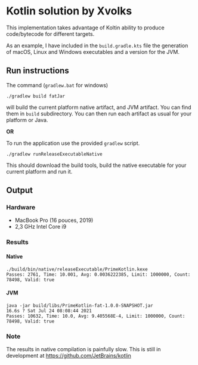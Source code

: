 # Kotlin solution by Xvolks

This implementation takes advantage of Koltin ability to produce
code/bytecode for different targets.

As an example, I have included in the `build.gradle.kts` file
the generation of macOS, Linux and Windows executables and 
a version for the JVM.

## Run instructions

The command (`gradlew.bat` for windows)

`./gradlew build fatJar`

will build the current platform native artifact, and JVM artifact.
You can find them in `build` subdirectory.
You can then run each artifact as usual for your platform or Java.

**OR**

To run the application use the provided `gradlew` script.

`./gradlew runReleaseExecutableNative`

This should download the build tools, build the native executable
for your current platform and run it.

## Output

### Hardware
- MacBook Pro (16 pouces, 2019) 
- 2,3 GHz Intel Core i9


### Results
#### Native
    ./build/bin/native/releaseExecutable/PrimeKotlin.kexe
    Passes: 2761, Time: 10.001, Avg: 0.0036222385, Limit: 1000000, Count: 78498, Valid: true

#### JVM
    java -jar build/libs/PrimeKotlin-fat-1.0.0-SNAPSHOT.jar                                                                           16.6s ? Sat Jul 24 08:08:44 2021
    Passes: 10632, Time: 10.0, Avg: 9.405568E-4, Limit: 1000000, Count: 78498, Valid: true


### Note
The results in native compilation is painfully slow. This is still in development at
https://github.com/JetBrains/kotlin




